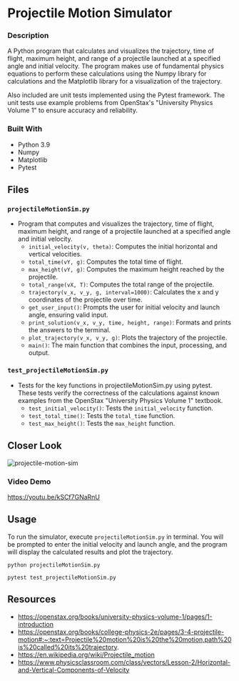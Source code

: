 # Projectile Motion Simulator

### Description
A Python program that calculates and visualizes the trajectory, time of flight, maximum height, and range of a projectile launched at a specified angle and initial velocity. The program makes use of fundamental physics equations to perform these calculations using the Numpy library for calculations and the Matplotlib library for a visualization of the trajectory. 

Also included are unit tests implemented using the Pytest framework. The unit tests use example problems from OpenStax's "University Physics Volume 1" to ensure accuracy and reliability.

### Built With
* Python 3.9
* Numpy
* Matplotlib
* Pytest

## Files
### `projectileMotionSim.py`
- Program that computes and visualizes the trajectory, time of flight, maximum height, and range of a projectile launched at a specified angle and initial velocity.
  - `initial_velocity(v, theta)`: Computes the initial horizontal and vertical velocities.
  - `total_time(vY, g)`: Computes the total time of flight.
  - `max_height(vY, g)`: Computes the maximum height reached by the projectile.
  - `total_range(vX, T)`: Computes the total range of the projectile.
  - `trajectory(v_x, v_y, g, interval=1000)`: Calculates the x and y coordinates of the projectile over time.
  - `get_user_input()`: Prompts the user for initial velocity and launch angle, ensuring valid input.
  - `print_solution(v_x, v_y, time, height, range)`: Formats and prints the answers to the terminal.
  - `plot_trajectory(v_x, v_y, g)`: Plots the trajectory of the projectile.
  - `main()`: The main function that combines the input, processing, and output.
### `test_projectileMotionSim.py`
- Tests for the key functions in projectileMotionSim.py using pytest. These tests verify the correctness of the calculations against known examples from the OpenStax "University Physics Volume 1" textbook.
  - `test_initial_velocity()`: Tests the `initial_velocity` function.
  - `test_total_time()`: Tests the `total_time` function.
  - `test_max_height()`: Tests the `max_height` function.

## Closer Look
![projectile-motion-sim](https://github.com/user-attachments/assets/40ffd9e5-2bce-493f-ad65-42ca2f071ac2)


### Video Demo
https://youtu.be/kSCf7GNaRnU

## Usage
To run the simulator, execute `projectileMotionSim.py` in terminal. You will be prompted to enter the initial velocity and launch angle, and the program will display the calculated results and plot the trajectory.

`python projectileMotionSim.py`

`pytest test_projectileMotionSim.py`

## Resources
* https://openstax.org/books/university-physics-volume-1/pages/1-introduction
* https://openstax.org/books/college-physics-2e/pages/3-4-projectile-motion#:~:text=Projectile%20motion%20is%20the%20motion,path%20is%20called%20its%20trajectory.
* https://en.wikipedia.org/wiki/Projectile_motion
* https://www.physicsclassroom.com/class/vectors/Lesson-2/Horizontal-and-Vertical-Components-of-Velocity
